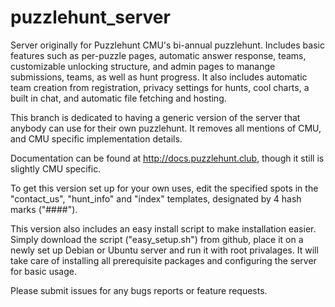 # puzzlehunt_server
Server originally for Puzzlehunt CMU's bi-annual puzzlehunt. Includes basic features such as per-puzzle pages, automatic answer response, teams, customizable unlocking structure, and admin pages to manange submissions, teams, as well as hunt progress. It also includes automatic team creation from registration, privacy settings for hunts, cool charts, a built in chat, and automatic file fetching and hosting. 

This branch is dedicated to having a generic version of the server that anybody can use for their own puzzlehunt. It removes all mentions of CMU, and CMU specific implementation details. 

Documentation can be found at http://docs.puzzlehunt.club, though it still is slightly CMU specific. 

To get this version set up for your own uses, edit the specified spots in the "contact_us", "hunt_info" and "index" templates, designated by 4 hash marks ("####"). 

This version also includes an easy install script to make installation easier. Simply download the script ("easy_setup.sh") from github, place it on a newly set up Debian or Ubuntu server and run it with root privalages. It will take care of installing all prerequisite packages and configuring the server for basic usage. 
	
Please submit issues for any bugs reports or feature requests.
